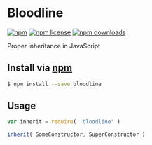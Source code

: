 # Bloodline
[![npm](https://img.shields.io/npm/v/bloodline.svg?style=flat-square)](https://npmjs.com/package/bloodline)
[![npm license](https://img.shields.io/npm/l/bloodline.svg?style=flat-square)](https://npmjs.com/package/bloodline)
[![npm downloads](https://img.shields.io/npm/dm/bloodline.svg?style=flat-square)](https://npmjs.com/package/bloodline)

Proper inheritance in JavaScript

## Install via [npm](https://npmjs.com/package/bloodline)

```sh
$ npm install --save bloodline
```

## Usage

```js
var inherit = require( 'bloodline' )
```

```js
inherit( SomeConstructor, SuperConstructor )
```
